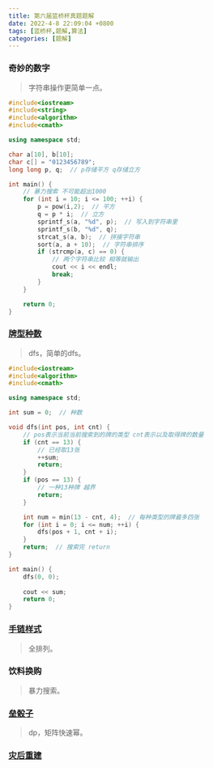 ```yaml
---
title: 第六届蓝桥杯真题题解
date: 2022-4-8 22:09:04 +0800
tags: [蓝桥杯,题解,算法]
categories: [题解]
---
```


### 奇妙的数字

> 字符串操作更简单一点。

```c++
#include<iostream>
#include<string>
#include<algorithm>
#include<cmath>

using namespace std;

char a[10], b[10];
char c[] = "0123456789";
long long p, q;  // p存储平方 q存储立方

int main() {
	// 暴力搜索 不可能超出1000
	for (int i = 10; i <= 100; ++i) {
		p = pow(i,2);  // 平方
		q = p * i;  // 立方 
		sprintf_s(a, "%d", p);  // 写入到字符串里
		sprintf_s(b, "%d", q);
		strcat_s(a, b);  // 拼接字符串
		sort(a, a + 10);  // 字符串排序
		if (strcmp(a, c) == 0) {
			// 两个字符串比较 相等就输出
			cout << i << endl;
			break;
		}
	}

	return 0;
}
```

### [牌型种数](https://www.cnblogs.com/lemonsbiscuit/p/7776009.html)

> dfs，简单的dfs。

```c++
#include<iostream>
#include<algorithm>
#include<cmath>

using namespace std;

int sum = 0;  // 种数

void dfs(int pos, int cnt) {
	// pos表示当前当前搜索到的牌的类型 cnt表示以及取得牌的数量
	if (cnt == 13) {
		// 已经取13张
		++sum;
		return;
	}
	if (pos == 13) {
		// 一种13种牌 越界
		return;
	}

	int num = min(13 - cnt, 4);  // 每种类型的牌最多四张
	for (int i = 0; i <= num; ++i) {
		dfs(pos + 1, cnt + i);
	}
	return;  // 搜索完 return
}

int main() {
	dfs(0, 0);
	
	cout << sum;
	return 0;
}
```

### [手链样式](https://www.cnblogs.com/qingjiuling/p/10574268.html)

> 全排列。

### 饮料换购

> 暴力搜索。

### [垒骰子](https://www.dreamwings.cn/lanqiao_0/4500.html)

> dp，矩阵快速幂。

### [灾后重建](https://blog.csdn.net/Cyril_KI/article/details/107942299)

